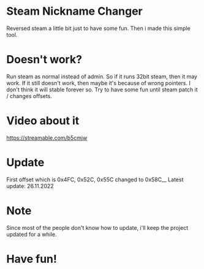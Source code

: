 # Steam Nickname Changer
Reversed steam a little bit just to have some fun. Then i made this simple tool.

# Doesn't work?
Run steam as normal instead of admin. So if it runs 32bit steam, then it may work. If it still doesn't work, then maybe it's because of wrong pointers. I don't think it will stable forever so. Try to have some fun until steam patch it / changes offsets.

# Video about it
https://streamable.com/b5cmjw

# Update
First offset which is 0x4FC, 0x52C, 0x55C changed to 0x58C__
Latest update: 26.11.2022

# Note
Since most of the people don't know how to update, i'll keep the project updated for a while.

# Have fun!
